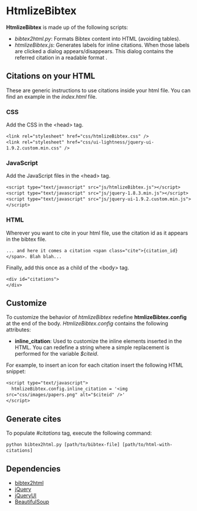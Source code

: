 HtmlizeBibtex
=============

**HtmlizeBibtex** is made up of the following scripts:

 * *bibtex2html.py*: Formats Bibtex content into HTML (avoiding tables).
 * *htmlizeBibtex.js*: Generates labels for inline citations. When those labels are clicked a dialog appears/disappears. This dialog contains the referred citation in a readable format .


## Citations on your HTML

These are generic instructions to use citations inside your html file. You can find an example in the *index.html* file.

### CSS
Add the CSS in the &lt;head&gt; tag.

    <link rel="stylesheet" href="css/htmlizeBibtex.css" />
    <link rel="stylesheet" href="css/ui-lightness/jquery-ui-1.9.2.custom.min.css" />

### JavaScript
Add the JavaScript files in the &lt;head&gt; tag.

    <script type="text/javascript" src="js/htmlizeBibtex.js"></script>
    <script type="text/javascript" src="js/jquery-1.8.3.min.js"></script>
    <script type="text/javascript" src="js/jquery-ui-1.9.2.custom.min.js"></script>
  
### HTML
Wherever you want to cite in your html file, use the citation id as it appears in the bibtex file.

    ... and here it comes a citation <span class="cite">{citation_id}</span>. Blah blah...

Finally, add this once as a child of the &lt;body&gt; tag.

    <div id="citations">
    </div>

## Customize
To customize the behavior of *htmlizeBibtex* redefine **htmlizeBibtex.config** at the end of the body.
*HtmlizeBibtex.config* contains the following attributes:

 * **inline_citation**: Used to customize the inline elements inserted in the HTML. You can redefine a string where a simple replacement is performed for the variable *$citeid*.


For example, to insert an icon for each citation insert the following HTML snippet:

    <script type="text/javascript">
      htmlizeBibtex.config.inline_citation = '<img src="css/images/papers.png" alt="$citeid" />'
    </script>


## Generate cites
To populate *#citations* tag, execute the following command:

    python bibtex2html.py [path/to/bibtex-file] [path/to/html-with-citations]


## Dependencies

 * [bibtex2html](http://www.lri.fr/~filliatr/bibtex2html/)
 * [jQuery](http://jquery.com/)
 * [jQueryUI](http://jqueryui.com/)
 * [BeautifulSoup](http://www.crummy.com/software/BeautifulSoup/)